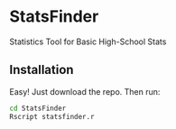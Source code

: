 # StatsFinder
Statistics Tool for Basic High-School Stats

## Installation
Easy! Just download the repo. Then run:
```bash
cd StatsFinder
Rscript statsfinder.r
```
